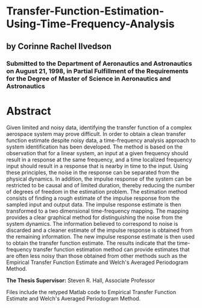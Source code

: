 # Transfer-Function-Estimation-Using-Time-Frequency-Analysis
## by Corinne Rachel Ilvedson

### Submitted to the Department of Aeronautics and Astronautics on August 21, 1998, in Partial Fulfillment of the Requirements for the Degree of Master of Science in Aeronautics and Astronautics

# Abstract
Given limited and noisy data, identifying the transfer function of a complex aerospace system may prove difficult. In order to obtain a clean transfer function estimate despite noisy data, a time-frequency analysis approach to system identification has been developed. The method is based on the observation that for a linear system, an input at a given frequency should result in a response at the same frequency, and a time localized frequency input should result in a response that is nearby in time to the input. Using these principles, the noise in the response can be separated from the physical dynamics. In addition, the impulse response of the system can be restricted to be causal and of limited duration, thereby reducing the number of degrees of freedom in the estimation problem. The estimation method consists of finding a rough estimate of the impulse response from the sampled input and output data. The impulse response estimate is then transformed to a two dimensional time-frequency mapping. The mapping provides a clear graphical method for distinguishing the noise from the system dynamics. The information believed to correspond to noise is discarded and a cleaner estimate of the impulse response is obtained from the remaining information. The new impulse response estimate is then used to obtain the transfer function estimate. The results indicate that the time-frequency transfer function estimation method can provide estimates that are often less noisy than those obtained from other methods such as the Empirical Transfer Function Estimate and Welch's Averaged Periodogram Method.

**The Thesis Supervisor:** Steven R. Hall, Associate Professor

Files include the retyped Matlab code to Empirical Transfer Function Estimate and Welch's Averaged Periodogram Method.
